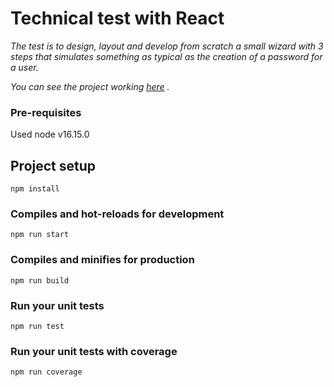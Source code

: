 # Technical test with React

_The test is to design, layout and develop from scratch a small wizard with 3 steps that simulates something as typical as the creation of a password for a user._

_You can see the project working [here](https://main--dreamy-sprinkles-bc4cfe.netlify.app/) ._

### Pre-requisites

Used node v16.15.0

## Project setup

```
npm install
```

### Compiles and hot-reloads for development

```
npm run start
```

### Compiles and minifies for production

```
npm run build
```

### Run your unit tests

```
npm run test
```

### Run your unit tests with coverage

```
npm run coverage
```
